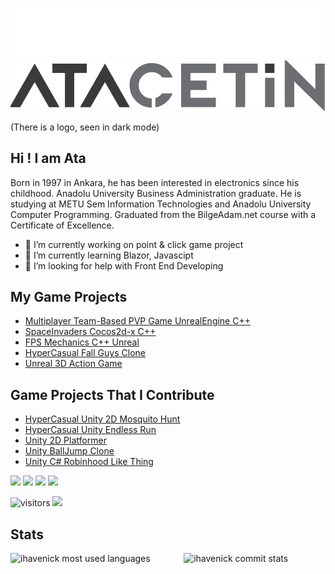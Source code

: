 ![Ata Çetin Logo](logouzun.png?raw=true#gh-dark-mode-only "Ata Çetin")
![Ata Çetin Logo](logouzunlight.png?raw=true#gh-light-mode-only "Ata Çetin")

(There is a logo, seen in dark mode)

## Hi ! I am Ata

Born in 1997 in Ankara, he has been interested in electronics since his childhood. Anadolu University Business Administration graduate. He is studying at METU Sem Information Technologies and Anadolu University Computer Programming. Graduated from the BilgeAdam.net course with a Certificate of Excellence.

- 🔭 I’m currently working on point & click game project
- 🌱 I’m currently learning Blazor, Javascipt
- 🤔 I’m looking for help with Front End Developing

## My Game Projects
- [Multiplayer Team-Based PVP Game UnrealEngine C++](https://github.com/ihavenick/ArshDemo)
- [SpaceInvaders Cocos2d-x C++](https://github.com/ihavenick/UzaydanIstilacilar)
- [FPS Mechanics C++ Unreal](https://github.com/ihavenick/FPS_Unreal)
- [HyperCasual Fall Guys Clone](https://github.com/ihavenick/PanteonGames)
- [Unreal 3D Action Game](https://ihavenick.itch.io/mortal-error)

## Game Projects That I Contribute
- [HyperCasual Unity 2D Mosquito Hunt](https://github.com/ihavenick/SinekOldurme)
- [HyperCasual Unity Endless Run](https://github.com/ihavenick/isparta-Proje)
- [Unity 2D Platformer](https://github.com/Petrichor-Games/KorkuncluOyun)
- [Unity BallJump Clone](https://github.com/Petrichor-Games/HaypirKeyjur)
- [Unity C# Robinhood Like Thing](https://github.com/Petrichor-Games/BogaziciGameJam)


[![](https://img.shields.io/badge/portfolio-%230077B5.svg?&style=for-the-badge&logo=googlechrome&logoColor=red)](https://atacetin.net) 
[![](https://img.shields.io/badge/blog-%230077B5.svg?&style=for-the-badge&logo=googlechrome&logoColor=green)](https://atacetin.com)
[![](https://img.shields.io/badge/Forgetten%20Website-%230077B5.svg?&style=for-the-badge&logo=googlechrome&logoColor=white)](https://atacetin.com.tr)
[![](https://img.shields.io/badge/Forgetten%20Blog-%230077B5.svg?&style=for-the-badge&logo=googlechrome&logoColor=yellow)](https://ihavenick.net)

![visitors](https://img.shields.io/badge/dynamic/json?color=blue&style=for-the-badge&label=visitor%20count&query=value&url=https%3A%2F%2Fapi.countapi.xyz%2Fhit%2Fihavenick.ihavenick%2Freadme)
[![](https://img.shields.io/badge/linkedin-%230077B5.svg?&style=for-the-badge&logo=linkedin&logoColor=white)](https://www.linkedin.com/in/atacetin/)

## Stats
<div> <img align="left" src="https://github-readme-stats.vercel.app/api/top-langs/?username=ihavenick&layout=compact&theme=react&hide=cmake,makefile" width="45%" alt="ihavenick most used languages"/>
  <img align="right" src="https://github-readme-stats.vercel.app/api?username=ihavenick&show_icons=true&theme=react" alt="ihavenick commit stats" width="45%"/>
</div>

